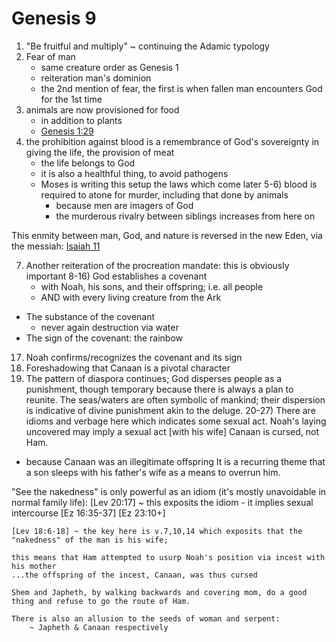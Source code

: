 # Genesis 9

1) "Be fruitful and multiply" ~ continuing the Adamic typology
2) Fear of man
   - same creature order as Genesis 1
   - reiteration man's dominion
   - the 2nd mention of fear, the first is when fallen man encounters God for the 1st time
3) animals are now provisioned for food
   - in addition to plants
   - [Genesis 1:29]()
4) the prohibition against blood is a remembrance of God's sovereignty in giving the life, the provision of meat
   - the life belongs to God
   - it is also a healthful thing, to avoid pathogens
   - Moses is writing this setup the laws which come later
5-6) blood is required to atone for murder, including that done by animals
     - because men are imagers of God
     - the murderous rivalry between siblings increases from here on

  This enmity between man, God, and nature is reversed in the new Eden, via the messiah: [Isaiah 11]()

7) Another reiteration of the procreation mandate: this is obviously important
8-16) God establishes a covenant
   - with Noah, his sons, and their offspring; i.e. all people
   - AND with every living creature from the Ark
- The substance of the covenant
  - never again destruction via water
- The sign of the covenant: the rainbow

17) Noah confirms/recognizes the covenant and its sign
18) Foreshadowing that Canaan is a pivotal character
19) The pattern of diaspora continues;
God disperses people as a punishment, though temporary because there is always a plan to reunite.
The seas/waters are often symbolic of mankind; their dispersion is indicative of divine punishment akin to the deluge.
20-27) There are idioms and verbage here which indicates some sexual act.
Noah's laying uncovered may imply a sexual act [with his wife]
Canaan is cursed, not Ham.
- because Canaan was an illegitimate offspring
It is a recurring theme that a son sleeps with his father's wife as a means to overrun him.

"See the nakedness" is only powerful as an idiom (it's mostly unavoidable in normal family life):
	[Lev 20:17] ~ this exposits the idiom - it implies sexual intercourse
	[Ez 16:35-37]
	[Ez 23:10+]

	[Lev 18:6-18] ~ the key here is v.7,10,14 which exposits that the "nakedness" of the man is his wife;

	this means that Ham attempted to usurp Noah's position via incest with his mother
	...the offspring of the incest, Canaan, was thus cursed

	Shem and Japheth, by walking backwards and covering mom, do a good thing and refuse to go the route of Ham.

	There is also an allusion to the seeds of woman and serpent:
		~ Japheth & Canaan respectively
